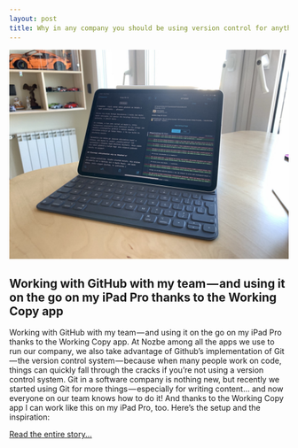 ```yaml
---
layout: post
title: Why in any company you should be using version control for anything — how we use Github not only for code, but also for writing!
---
```


![Why in any company you should be using version control for anything — how we use Github not only for code, but also for writing!](/img/github.jpg)

## Working with GitHub with my team — and using it on the go on my iPad Pro thanks to the Working Copy app

Working with GitHub with my team — and using it on the go on my iPad Pro thanks to the Working Copy app. At Nozbe among all the apps we use to run our company, we also take advantage of Github’s implementation of Git — the version control system — because when many people work on code, things can quickly fall through the cracks if you’re not using a version control system. Git in a software company is nothing new, but recently we started using Git for more things — especially for writing content… and now everyone on our team knows how to do it! And thanks to the Working Copy app I can work like this on my iPad Pro, too. Here’s the setup and the inspiration:

[Read the entire story...](https://sliwinski.com)

<!--more-->

